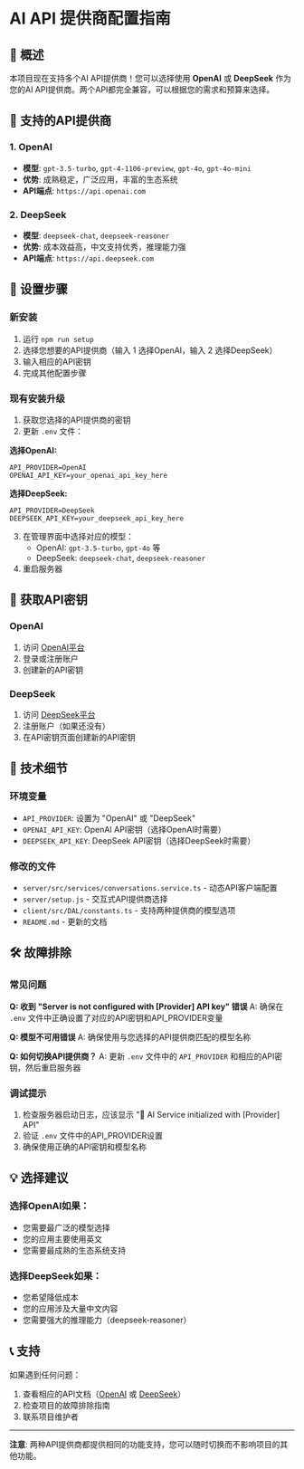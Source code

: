 # AI API 提供商配置指南

## 🎯 概述

本项目现在支持多个AI API提供商！您可以选择使用 **OpenAI** 或 **DeepSeek** 作为您的AI API提供商。两个API都完全兼容，可以根据您的需求和预算来选择。

## 🔄 支持的API提供商

### 1. OpenAI
- **模型**: `gpt-3.5-turbo`, `gpt-4-1106-preview`, `gpt-4o`, `gpt-4o-mini`
- **优势**: 成熟稳定，广泛应用，丰富的生态系统
- **API端点**: `https://api.openai.com`

### 2. DeepSeek  
- **模型**: `deepseek-chat`, `deepseek-reasoner`
- **优势**: 成本效益高，中文支持优秀，推理能力强
- **API端点**: `https://api.deepseek.com`

## 🚀 设置步骤

### 新安装
1. 运行 `npm run setup`
2. 选择您想要的API提供商（输入 1 选择OpenAI，输入 2 选择DeepSeek）
3. 输入相应的API密钥
4. 完成其他配置步骤

### 现有安装升级
1. 获取您选择的API提供商的密钥
2. 更新 `.env` 文件：

**选择OpenAI:**
```env
API_PROVIDER=OpenAI
OPENAI_API_KEY=your_openai_api_key_here
```

**选择DeepSeek:**
```env
API_PROVIDER=DeepSeek
DEEPSEEK_API_KEY=your_deepseek_api_key_here
```

3. 在管理界面中选择对应的模型：
   - OpenAI: `gpt-3.5-turbo`, `gpt-4o` 等
   - DeepSeek: `deepseek-chat`, `deepseek-reasoner`
4. 重启服务器

## 📝 获取API密钥

### OpenAI
1. 访问 [OpenAI平台](https://platform.openai.com/api-keys)
2. 登录或注册账户
3. 创建新的API密钥

### DeepSeek
1. 访问 [DeepSeek平台](https://platform.deepseek.com/api_keys)
2. 注册账户（如果还没有）
3. 在API密钥页面创建新的API密钥

## 🔧 技术细节

### 环境变量
- `API_PROVIDER`: 设置为 "OpenAI" 或 "DeepSeek"
- `OPENAI_API_KEY`: OpenAI API密钥（选择OpenAI时需要）
- `DEEPSEEK_API_KEY`: DeepSeek API密钥（选择DeepSeek时需要）

### 修改的文件
- `server/src/services/conversations.service.ts` - 动态API客户端配置
- `server/setup.js` - 交互式API提供商选择
- `client/src/DAL/constants.ts` - 支持两种提供商的模型选项
- `README.md` - 更新的文档

## 🛠 故障排除

### 常见问题

**Q: 收到 "Server is not configured with [Provider] API key" 错误**
A: 确保在 `.env` 文件中正确设置了对应的API密钥和API_PROVIDER变量

**Q: 模型不可用错误**
A: 确保使用与您选择的API提供商匹配的模型名称

**Q: 如何切换API提供商？**
A: 更新 `.env` 文件中的 `API_PROVIDER` 和相应的API密钥，然后重启服务器

### 调试提示
1. 检查服务器启动日志，应该显示 "🤖 AI Service initialized with [Provider] API"
2. 验证 `.env` 文件中的API_PROVIDER设置
3. 确保使用正确的API密钥和模型名称

## 💡 选择建议

### 选择OpenAI如果：
- 您需要最广泛的模型选择
- 您的应用主要使用英文
- 您需要最成熟的生态系统支持

### 选择DeepSeek如果：
- 您希望降低成本
- 您的应用涉及大量中文内容
- 您需要强大的推理能力（deepseek-reasoner）

## 📞 支持

如果遇到任何问题：
1. 查看相应的API文档（[OpenAI](https://platform.openai.com/docs/) 或 [DeepSeek](https://api-docs.deepseek.com/)）
2. 检查项目的故障排除指南
3. 联系项目维护者

---

**注意**: 两种API提供商都提供相同的功能支持，您可以随时切换而不影响项目的其他功能。 